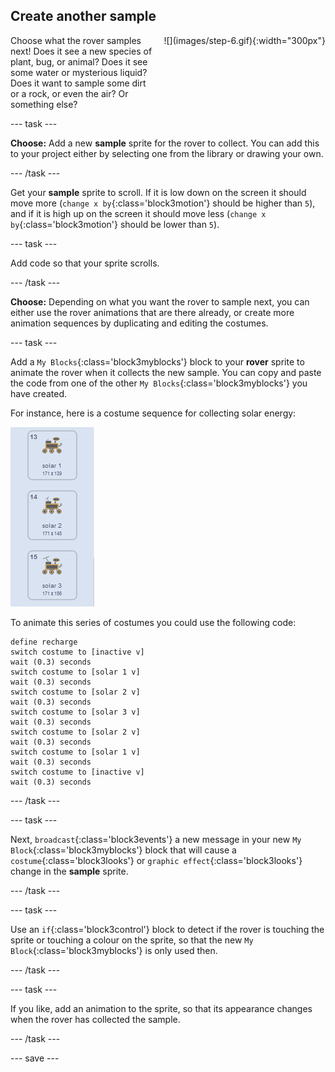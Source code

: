 ## Create another sample

<div style="display: flex; flex-wrap: wrap">
<div style="flex-basis: 200px; flex-grow: 1; margin-right: 15px;">
Choose what the rover samples next! Does it see a new species of plant, bug, or animal? Does it see some water or mysterious liquid? Does it want to sample some dirt or a rock, or even the air? Or something else?
</div>
<div>
![](images/step-6.gif){:width="300px"}
</div>
</div>

--- task ---

**Choose:** Add a new **sample** sprite for the rover to collect. You can add this to your project either by selecting one from the library or drawing your own.

--- /task ---

Get your **sample** sprite to scroll. If it is low down on the screen it should move more (`change x by`{:class='block3motion'} should be higher than `5`), and if it is high up on the screen it should move less (`change x by`{:class='block3motion'} should be lower than `5`).

--- task ---

Add code so that your sprite scrolls.

--- /task ---

**Choose:** Depending on what you want the rover to sample next, you can either use the rover animations that are there already, or create more animation sequences by duplicating and editing the costumes.

--- task ---

Add a `My Blocks`{:class='block3myblocks'} block to your **rover** sprite to animate the rover when it collects the new sample. You can copy and paste the code from one of the other `My Blocks`{:class='block3myblocks'} you have created.

For instance, here is a costume sequence for collecting solar energy:

![Three costumes shown with the rover extending a solar panel.](images/solar-animation.png)

To animate this series of costumes you could use the following code:

```blocks3
define recharge
switch costume to [inactive v]
wait (0.3) seconds
switch costume to [solar 1 v]
wait (0.3) seconds
switch costume to [solar 2 v]
wait (0.3) seconds
switch costume to [solar 3 v]
wait (0.3) seconds
switch costume to [solar 2 v]
wait (0.3) seconds
switch costume to [solar 1 v]
wait (0.3) seconds
switch costume to [inactive v]
wait (0.3) seconds
```

--- /task ---

--- task ---

Next, `broadcast`{:class='block3events'} a new message in your new `My Block`{:class='block3myblocks'} block that will cause a `costume`{:class='block3looks'} or `graphic effect`{:class='block3looks'} change in the **sample** sprite.

--- /task ---

--- task ---

Use an `if`{:class='block3control'} block to detect if the rover is touching the sprite or touching a colour on the sprite, so that the new `My Block`{:class='block3myblocks'} is only used then.

--- /task ---

--- task ---

If you like, add an animation to the sprite, so that its appearance changes when the rover has collected the sample.

--- /task ---

--- save ---
